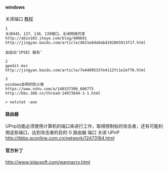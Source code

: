 
#### windows

关闭端口 [教程](http://bbs.360.cn/thread-14973844-1-1.html)
```
1
关闭445、137、138、139端口，关闭网络共享
http://abin103.iteye.com/blog/400691
http://jingyan.baidu.com/article/d621e8da0abd192865913f1f.html

自启动‘IPSEC 服务’

2
gpedit.msc
http://jingyan.baidu.com/article/7e44095337e4112fc1e2ef76.html

3
windows自带的防火墙
https://www.sohu.com/a/140337306_606775
http://bbs.360.cn/thread-14973844-1-1.html

```
```
> netstat -ano
```
#### 路由器

UPnp功能必须使用计算机的端口来进行工作，取得控制权的攻击者，还有可能利用这些端口，达到攻击者的目的
G 路由器 端口 关闭 UPnP
http://itbbs.pconline.com.cn/network/12473184.html

#### 官方补丁

http://www.iplaysoft.com/wannacry.html

